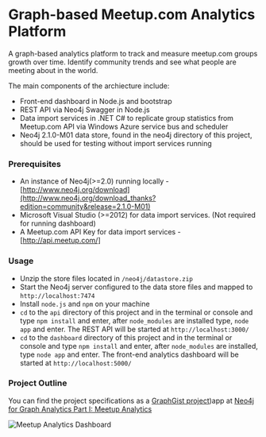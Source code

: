 # Graph-based Meetup.com Analytics Platform

A graph-based analytics platform to track and measure meetup.com groups growth over time. Identify community trends and see what people are meeting about in the world. 

The main components of the archiecture include:

* Front-end dashboard in Node.js and bootstrap
* REST API via Neo4j Swagger in Node.js
* Data import services in .NET C# to replicate group statistics from Meetup.com API via Windows Azure service bus and scheduler
* Neo4j 2.1.0-M01 data store, found in the neo4j directory of this project, should be used for testing without import services running

### Prerequisites

* An instance of Neo4j(>=2.0) running locally - [http://www.neo4j.org/download](http://www.neo4j.org/download_thanks?edition=community&release=2.1.0-M01)
* Microsoft Visual Studio (>=2012) for data import services. (Not required for running dashboard)
* A Meetup.com API Key for data import services - [http://api.meetup.com/]

### Usage

* Unzip the store files located in `/neo4j/datastore.zip`
* Start the Neo4j server configured to the data store files and mapped to `http://localhost:7474`
* Install `node.js` and `npm` on your machine
* `cd` to the `api` directory of this project and in the terminal or console and type `npm install` and enter, after `node_modules` are installed type, `node app` and enter. The REST API will be started at `http://localhost:3000/`
* `cd` to the `dashboard` directory of this project and in the terminal or console and type `npm install` and enter, after `node_modules` are installed, type `node app` and enter. The front-end analytics dashboard will be started at `http://localhost:5000/`

### Project Outline

You can find the project specifications as a [GraphGist project](http://gist.neo4j.org]))app at [Neo4j for Graph Analytics Part I: Meetup Analytics](http://gist.neo4j.org/?e2e0e4469917729765fe)

![Meetup Analytics Dashboard](https://raw.githubusercontent.com/kbastani/meetup-analytics/master/specifications/Images/Meetup%20Analytics%20Dashboard%20-%20Screen.png)
